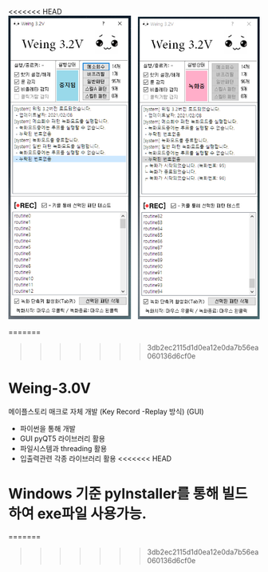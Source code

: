 <<<<<<< HEAD
![test](./img.png)

=======
>>>>>>> 3db2ec2115d1d0ea12e0da7b56ea060136d6cf0e
# Weing-3.0V
메이플스토리 매크로 자체 개발 (Key Record -Replay 방식) (GUI)

* 파이썬을 통해 개발
* GUI pyQT5 라이브러리 활용
* 파일시스템과 threading 활용
* 입출력관련 각종 라이브러리 활용
<<<<<<< HEAD

# Windows 기준 pyInstaller를 통해 빌드하여 exe파일 사용가능.
=======
>>>>>>> 3db2ec2115d1d0ea12e0da7b56ea060136d6cf0e
